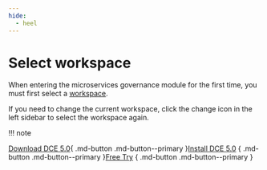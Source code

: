 ```yaml
---
hide:
  - heel
---
```


# Select workspace

When entering the microservices governance module for the first time, you must first select a [workspace](../../ghippo/user-guide/workspace/workspace.md).

<!--!\[.*?\]\((?:https?:\/\/)?\S+\.(?:png|jpg|jpeg|gif|bmp)\)-->

If you need to change the current workspace, click the change icon in the left sidebar to select the workspace again.

<!--!\[.*?\]\((?:https?:\/\/)?\S+\.(?:png|jpg|jpeg|gif|bmp)\)-->

!!! note


[Download DCE 5.0](../../download/dce5.md){ .md-button .md-button--primary }[Install DCE 5.0](../../install/intro.md) { .md-button .md-button--primary }[Free Try](../../dce/license0.md) { .md-button .md-button--primary }
